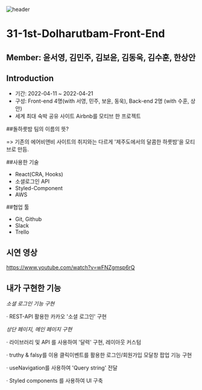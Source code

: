 ![header](https://capsule-render.vercel.app/api?type=wave&color=auto&height=300&section=header&text=MUZIMAKZI%20&fontSize=90)
# 31-1st-Dolharutbam-Front-End
## Member: 윤서영, 김민주, 김보윤, 김동욱, 김수훈, 한상안


## Introduction
- 기간: 2022-04-11 ~ 2022-04-21
- 구성: Front-end 4명(with 서영, 민주, 보윤, 동욱), Back-end 2명 (with 수훈, 상안)
- 세계 최대 숙박 공유 사이트 Airbnb를 모티브 한 프로젝트

##돌하룻밤 팀의 이름의 뜻? 

=> 기존의 에어비앤비 사이트의 취지와는 다르게 '제주도에서의 달콤한 하룻밤'을 모티브로 만듬.


##사용한 기술

- React(CRA, Hooks)
- 소셜로그인 API
- Styled-Component
- AWS
 

##협업 툴

- Git, Github
- Slack
- Trello


## 시연 영상
https://www.youtube.com/watch?v=wFNZgmsp6rQ



## 내가 구현한 기능
*소셜 로그인 기능 구현*

·  REST-API 활용한 카카오 '소셜 로그인' 구현

*상단 페이지, 메인 페이지 구현*

·  라이브러리 및 API 를 사용하여 '달력' 구현, 레이아웃 커스텀

·  truthy & falsy를 이용 클릭이벤트를 활용한 로그인/회원가입 모달창 팝업 기능 구현

·  useNavigation를 사용하여 'Query string' 전달

·  Styled components 를 사용하여 UI 구축


